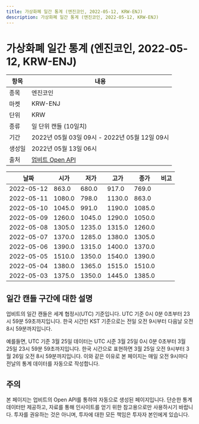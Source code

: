 ```yaml
---
title: 가상화폐 일간 통계 (엔진코인, 2022-05-12, KRW-ENJ)
description: 가상화폐 일간 통계 (엔진코인, 2022-05-12, KRW-ENJ)
---
```



가상화폐 일간 통계 (엔진코인, 2022-05-12, KRW-ENJ)
===

|항목|내용|
|--|--|
|종목|엔진코인|
|마켓|KRW-ENJ|
|단위|KRW|
|종류|일 단위 캔들 (10일치)|
|기간|2022년 05월 03일 09시 - 2022년 05월 12일 09시|
|생성일|2022년 05월 13일 06시|
|출처|[업비트 Open API](https://docs.upbit.com)|


|날짜|시가|저가|고가|종가|비고|
|--|--|--|--|--|--|
|2022-05-12|863.0|680.0|917.0|769.0|    |
|2022-05-11|1080.0|798.0|1130.0|863.0|    |
|2022-05-10|1045.0|991.0|1190.0|1085.0|    |
|2022-05-09|1260.0|1045.0|1290.0|1050.0|    |
|2022-05-08|1305.0|1235.0|1315.0|1260.0|    |
|2022-05-07|1370.0|1285.0|1380.0|1305.0|    |
|2022-05-06|1390.0|1315.0|1400.0|1370.0|    |
|2022-05-05|1510.0|1350.0|1540.0|1390.0|    |
|2022-05-04|1380.0|1365.0|1515.0|1510.0|    |
|2022-05-03|1375.0|1350.0|1445.0|1385.0|    |


일간 캔들 구간에 대한 설명
---


업비트의 일간 캔들은 세계 협정시(UTC) 기준입니다. 
UTC 기준 0시 0분 0초부터 23시 59분 59초까지입니다. 
한국 시간인 KST 기준으로는 전일 오전 9시부터 다음날 오전 8시 59분까지입니다. 


예를들면, UTC 기준 3월 25일 데이터는 UTC 시준 3월 25일 0시 0분 0초부터 3월 25일 23시 59분 59초까지입니다. 
한국 시간으로 표현하면 3월 25일 오전 9시부터 3월 26일 오전 8시 59분까지입니다. 
이와 같은 이유로 본 페이지는 매일 오전 9시마다 전날의 통계 데이터를 자동으로 작성합니다. 


주의
---


본 페이지는 업비트의 Open API를 통하여 자동으로 생성된 페이지입니다. 
단순한 통계 데이터만 제공하고, 자료를 통해 인사이트를 얻기 위한 참고용으로만 사용하시기 바랍니다. 
투자를 권유하는 것은 아니며, 투자에 대한 모든 책임은 투자자 본인에게 있습니다. 
